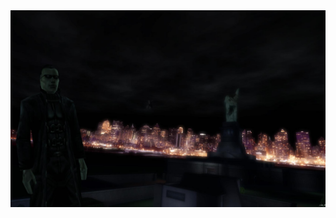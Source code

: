 <a href="https://stackoverflow.com/users/13372186/jpegoraro" title="profile for jpegoraro at Stack Overflow" >
	<img class='bg' src="jc.jpg">
</a>

